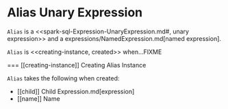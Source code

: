 # Alias Unary Expression

`Alias` is a <<spark-sql-Expression-UnaryExpression.md#, unary expression>> and a expressions/NamedExpression.md[named expression].

`Alias` is <<creating-instance, created>> when...FIXME

=== [[creating-instance]] Creating Alias Instance

`Alias` takes the following when created:

* [[child]] Child Expression.md[expression]
* [[name]] Name
